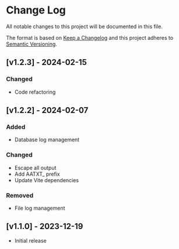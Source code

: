 # Change Log
All notable changes to this project will be documented in this file.

The format is based on [Keep a Changelog](http://keepachangelog.com/)
and this project adheres to [Semantic Versioning](http://semver.org/).

## [v1.2.3] - 2024-02-15

### Changed
- Code refactoring

## [v1.2.2] - 2024-02-07

### Added
- Database log management

### Changed
- Escape all output
- Add AATXT_ prefix
- Update Vite dependencies

### Removed
- File log management

## [v1.1.0] - 2023-12-19

- Initial release

 